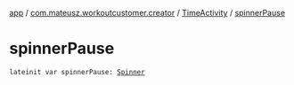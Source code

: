 [app](../../index.md) / [com.mateusz.workoutcustomer.creator](../index.md) / [TimeActivity](index.md) / [spinnerPause](./spinner-pause.md)

# spinnerPause

`lateinit var spinnerPause: `[`Spinner`](https://developer.android.com/reference/android/widget/Spinner.html)